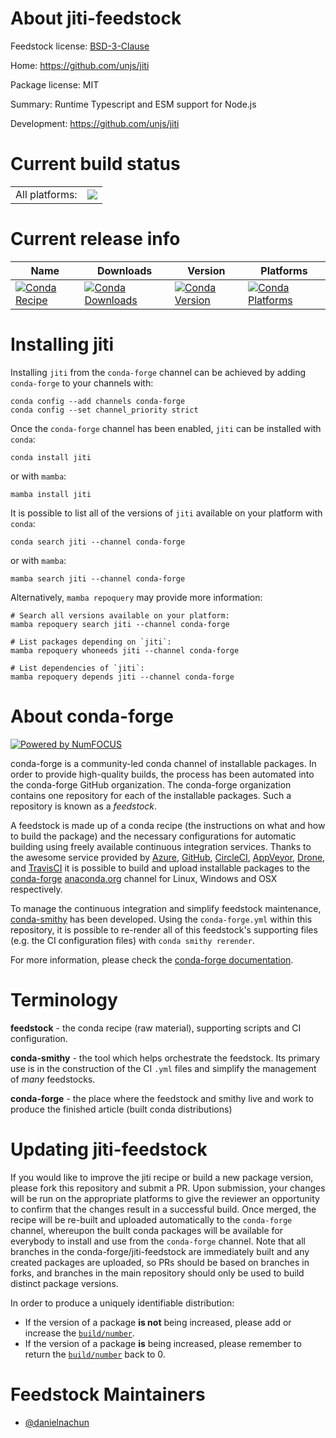 About jiti-feedstock
====================

Feedstock license: [BSD-3-Clause](https://github.com/conda-forge/jiti-feedstock/blob/main/LICENSE.txt)

Home: https://github.com/unjs/jiti

Package license: MIT

Summary: Runtime Typescript and ESM support for Node.js

Development: https://github.com/unjs/jiti

Current build status
====================


<table><tr><td>All platforms:</td>
    <td>
      <a href="https://dev.azure.com/conda-forge/feedstock-builds/_build/latest?definitionId=24298&branchName=main">
        <img src="https://dev.azure.com/conda-forge/feedstock-builds/_apis/build/status/jiti-feedstock?branchName=main">
      </a>
    </td>
  </tr>
</table>

Current release info
====================

| Name | Downloads | Version | Platforms |
| --- | --- | --- | --- |
| [![Conda Recipe](https://img.shields.io/badge/recipe-jiti-green.svg)](https://anaconda.org/conda-forge/jiti) | [![Conda Downloads](https://img.shields.io/conda/dn/conda-forge/jiti.svg)](https://anaconda.org/conda-forge/jiti) | [![Conda Version](https://img.shields.io/conda/vn/conda-forge/jiti.svg)](https://anaconda.org/conda-forge/jiti) | [![Conda Platforms](https://img.shields.io/conda/pn/conda-forge/jiti.svg)](https://anaconda.org/conda-forge/jiti) |

Installing jiti
===============

Installing `jiti` from the `conda-forge` channel can be achieved by adding `conda-forge` to your channels with:

```
conda config --add channels conda-forge
conda config --set channel_priority strict
```

Once the `conda-forge` channel has been enabled, `jiti` can be installed with `conda`:

```
conda install jiti
```

or with `mamba`:

```
mamba install jiti
```

It is possible to list all of the versions of `jiti` available on your platform with `conda`:

```
conda search jiti --channel conda-forge
```

or with `mamba`:

```
mamba search jiti --channel conda-forge
```

Alternatively, `mamba repoquery` may provide more information:

```
# Search all versions available on your platform:
mamba repoquery search jiti --channel conda-forge

# List packages depending on `jiti`:
mamba repoquery whoneeds jiti --channel conda-forge

# List dependencies of `jiti`:
mamba repoquery depends jiti --channel conda-forge
```


About conda-forge
=================

[![Powered by
NumFOCUS](https://img.shields.io/badge/powered%20by-NumFOCUS-orange.svg?style=flat&colorA=E1523D&colorB=007D8A)](https://numfocus.org)

conda-forge is a community-led conda channel of installable packages.
In order to provide high-quality builds, the process has been automated into the
conda-forge GitHub organization. The conda-forge organization contains one repository
for each of the installable packages. Such a repository is known as a *feedstock*.

A feedstock is made up of a conda recipe (the instructions on what and how to build
the package) and the necessary configurations for automatic building using freely
available continuous integration services. Thanks to the awesome service provided by
[Azure](https://azure.microsoft.com/en-us/services/devops/), [GitHub](https://github.com/),
[CircleCI](https://circleci.com/), [AppVeyor](https://www.appveyor.com/),
[Drone](https://cloud.drone.io/welcome), and [TravisCI](https://travis-ci.com/)
it is possible to build and upload installable packages to the
[conda-forge](https://anaconda.org/conda-forge) [anaconda.org](https://anaconda.org/)
channel for Linux, Windows and OSX respectively.

To manage the continuous integration and simplify feedstock maintenance,
[conda-smithy](https://github.com/conda-forge/conda-smithy) has been developed.
Using the ``conda-forge.yml`` within this repository, it is possible to re-render all of
this feedstock's supporting files (e.g. the CI configuration files) with ``conda smithy rerender``.

For more information, please check the [conda-forge documentation](https://conda-forge.org/docs/).

Terminology
===========

**feedstock** - the conda recipe (raw material), supporting scripts and CI configuration.

**conda-smithy** - the tool which helps orchestrate the feedstock.
                   Its primary use is in the construction of the CI ``.yml`` files
                   and simplify the management of *many* feedstocks.

**conda-forge** - the place where the feedstock and smithy live and work to
                  produce the finished article (built conda distributions)


Updating jiti-feedstock
=======================

If you would like to improve the jiti recipe or build a new
package version, please fork this repository and submit a PR. Upon submission,
your changes will be run on the appropriate platforms to give the reviewer an
opportunity to confirm that the changes result in a successful build. Once
merged, the recipe will be re-built and uploaded automatically to the
`conda-forge` channel, whereupon the built conda packages will be available for
everybody to install and use from the `conda-forge` channel.
Note that all branches in the conda-forge/jiti-feedstock are
immediately built and any created packages are uploaded, so PRs should be based
on branches in forks, and branches in the main repository should only be used to
build distinct package versions.

In order to produce a uniquely identifiable distribution:
 * If the version of a package **is not** being increased, please add or increase
   the [``build/number``](https://docs.conda.io/projects/conda-build/en/latest/resources/define-metadata.html#build-number-and-string).
 * If the version of a package **is** being increased, please remember to return
   the [``build/number``](https://docs.conda.io/projects/conda-build/en/latest/resources/define-metadata.html#build-number-and-string)
   back to 0.

Feedstock Maintainers
=====================

* [@danielnachun](https://github.com/danielnachun/)

